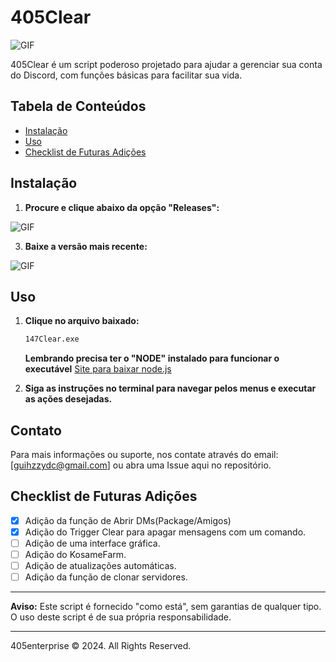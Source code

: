 # 405Clear

<img align="center" alt="GIF" src="https://i.imgur.com/S26W2wz.png">
<br>

405Clear é um script poderoso projetado para ajudar a gerenciar sua conta do Discord, com funções básicas para facilitar sua vida.

## Tabela de Conteúdos
- [Instalação](#instalação)
- [Uso](#uso)
- [Checklist de Futuras Adições](#checklist-de-futuras-adições)

## Instalação

1. **Procure e clique abaixo da opção "Releases":**

 <img align="center" alt="GIF" src="https://i.imgur.com/kcvAWyA.png">


3. **Baixe a versão mais recente:**

 <img align="center" alt="GIF" src="https://i.imgur.com/1XSCO3a.png">

## Uso

1. **Clique no arquivo baixado:**
    ```sh
    147Clear.exe
    ```
    **Lembrando precisa ter o "NODE" instalado para funcionar o executável**
[Site para baixar node.js](https://nodejs.org/en)

3. **Siga as instruções no terminal para navegar pelos menus e executar as ações desejadas.**


## Contato

Para mais informações ou suporte, nos contate através do email: [guihzzydc@gmail.com] ou abra uma Issue aqui no repositório.

## Checklist de Futuras Adições

- [x] Adição da função de Abrir DMs(Package/Amigos)
- [x] Adição do Trigger Clear para apagar mensagens com um comando.
- [ ] Adição de uma interface gráfica.
- [ ] Adição do KosameFarm.
- [ ] Adição de atualizações automáticas.
- [ ] Adição da função de clonar servidores.

---

**Aviso:** Este script é fornecido "como está", sem garantias de qualquer tipo. O uso deste script é de sua própria responsabilidade.

---

405enterprise © 2024. All Rights Reserved.
